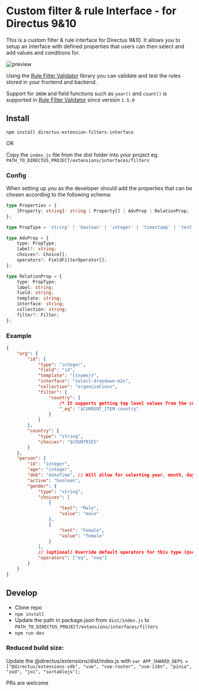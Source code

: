 # Custom filter & rule Interface - for Directus 9&10

This is a custom filter & rule interface for Directus 9&10. It allows you to setup an interface with defined properties that users can then select and add values and conditions for.

![preview](https://raw.githubusercontent.com/u12206050/directus-extension-filters-interface/main/preview.png)

Using the [Rule Filter Validator](https://github.com/u12206050/rule-filter-validator) library you can validate and test the rules stored in your frontend and backend.

Support for `$NOW` and field functions such as `year()` and `count()` is supported in [Rule Filter Validator](https://github.com/u12206050/rule-filter-validator) since version `1.5.0`

## Install

`npm install directus-extension-filters-interface`

OR

Copy the `index.js` file from the dist folder into your project eg. `PATH_TO_DIRECTUS_PROJECT/extensions/interfaces/filters`

### Config

When setting up you as the developer should add the properties that can be chosen according to the following schema:

```ts
type Properties = {
	[Property: string]: string | Property[] | AdvProp | RelationProp;
};

type PropType = 'string' | 'boolean' | 'integer' | 'timestamp' | 'text';

type AdvProp = {
	type: PropType;
	label?: string;
	choices?: Choice[];
	operators?: FieldFilterOperator[];
};

type RelationProp = {
	type: PropType;
	label: string;
	field: string;
	template: string;
	interface: string;
	collection: string;
	filter?: Filter;
};
```

### Example

```json
{
	"org": {
		"id": {
			"type": "integer",
			"field": "id",
			"template": "{{name}}",
			"interface": "select-dropdown-m2o",
			"collection": "organizations",
			"filter": {
				"country": {
					/* It supports getting top level values from the current item */
					"_eq": "$CURRENT_ITEM.country"
				}
			}
		},
		"country": {
			"type": "string",
			"choices": "$COUNTRIES"
		}
	},
	"person": {
		"id": "integer",
		"age": "integer",
		"dob": "dateTime", // Will allow for selecting year, month, day, minute and second
		"active": "boolean",
		"gender": {
			"type": "string",
			"choices": [
				{
					"text": "Male",
					"value": "male"
				},
				{
					"text": "Female",
					"value": "female"
				}
			],
			// (optional) Override default operators for this type (@see @directus/utils/getFilterOperatorsForType)
			"operators": ["eq", "neq"]
		}
	}
}
```

## Develop

- Clone repo
- `npm install`
- Update the path in package.json from `dist/index.js` to
  `PATH_TO_DIRECTUS_PROJECT/extensions/interfaces/filters`
- `npm run dev`

### Reduced build size:

Update the @directus/extensions/dist/index.js with
`var APP_SHARED_DEPS = ["@directus/extensions-sdk", "vue", "vue-router", "vue-i18n", "pinia", "zod", "joi", "sortablejs"];`

PRs are welcome
